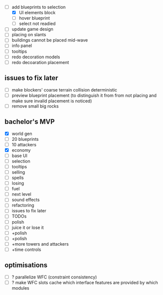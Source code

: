 - [ ] add blueprints to selection
    - [x] UI elements block
    - [ ] hover blueprint
    - [ ] select not readied
- [ ] update game design
- [ ] placing on slants
- [ ] buildings cannot be placed mid-wave
- [ ] info panel
- [ ] tooltips
- [ ] redo decoration models
- [ ] redo decoaration placement

## issues to fix later
- [ ] make blockers' coarse terrain collision deterministic
- [ ] preview blueprint placement (to distinguish it from from not placing and make sure invalid placement is noticed)
- [ ] remove small big rocks

## bachelor's MVP
- [x] world gen
- [ ] 20 blueprints
- [ ] 10 attackers
- [x] economy
- [ ] base UI
- [ ] selection
- [ ] tooltips
- [ ] selling
- [ ] spells
- [ ] losing
- [ ] fuel
- [ ] next level
- [ ] sound effects
- [ ] refactoring
- [ ] issues to fix later
- [ ] TODOs
- [ ] polish
- [ ] juice it or lose it
- [ ] +polish
- [ ] +polish
- [ ] +more towers and attackers
- [ ] +time controls
## optimisations
- [ ] ? parallelize WFC (constraint consistency)
- [ ] ? make WFC slots cache which interface features are provided by which modules
